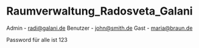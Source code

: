 # Raumverwaltung_Radosveta_Galani
Admin - radi@galani.de
Benutzer - john@smith.de
Gast - maria@braun.de

Password für alle ist 123
